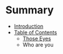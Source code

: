 # Summary

* [Introduction](README.md)
* [Table of Contents](chapter1.md)
   * [Those Eyes](those_eyes.md)
   * Who are you

